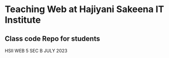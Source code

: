 # Teaching Web at Hajiyani Sakeena IT Institute

## Class code Repo for students

HSII WEB 5 SEC B JULY 2023